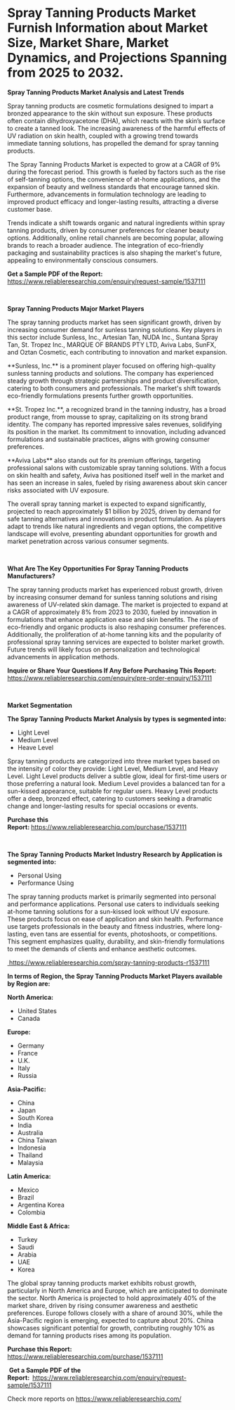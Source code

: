 <p><h1>Spray Tanning Products Market Furnish Information about Market Size, Market Share, Market Dynamics, and Projections Spanning from 2025 to 2032.</h1></p><p><strong>Spray Tanning Products Market Analysis and Latest Trends</strong></p>
<p><p>Spray tanning products are cosmetic formulations designed to impart a bronzed appearance to the skin without sun exposure. These products often contain dihydroxyacetone (DHA), which reacts with the skin’s surface to create a tanned look. The increasing awareness of the harmful effects of UV radiation on skin health, coupled with a growing trend towards immediate tanning solutions, has propelled the demand for spray tanning products.</p><p>The Spray Tanning Products Market is expected to grow at a CAGR of 9% during the forecast period. This growth is fueled by factors such as the rise of self-tanning options, the convenience of at-home applications, and the expansion of beauty and wellness standards that encourage tanned skin. Furthermore, advancements in formulation technology are leading to improved product efficacy and longer-lasting results, attracting a diverse customer base.</p><p>Trends indicate a shift towards organic and natural ingredients within spray tanning products, driven by consumer preferences for cleaner beauty options. Additionally, online retail channels are becoming popular, allowing brands to reach a broader audience. The integration of eco-friendly packaging and sustainability practices is also shaping the market's future, appealing to environmentally conscious consumers.</p></p>
<p><strong>Get a Sample PDF of the Report:&nbsp;</strong> <a href="https://www.reliableresearchiq.com/enquiry/request-sample/1537111?utm_campaign=2285&utm_medium=2&utm_source=Github&utm_content=ia&utm_term=05042025&utm_id=spray-tanning-products">https://www.reliableresearchiq.com/enquiry/request-sample/1537111</a></p>
<p>&nbsp;</p>
<p><strong>Spray Tanning Products Major Market Players</strong></p>
<p><p>The spray tanning products market has seen significant growth, driven by increasing consumer demand for sunless tanning solutions. Key players in this sector include Sunless, Inc., Artesian Tan, NUDA Inc., Suntana Spray Tan, St. Tropez Inc., MARQUE OF BRANDS PTY LTD, Aviva Labs, SunFX, and Oztan Cosmetic, each contributing to innovation and market expansion.</p><p>**Sunless, Inc.** is a prominent player focused on offering high-quality sunless tanning products and solutions. The company has experienced steady growth through strategic partnerships and product diversification, catering to both consumers and professionals. The market's shift towards eco-friendly formulations presents further growth opportunities.</p><p>**St. Tropez Inc.**, a recognized brand in the tanning industry, has a broad product range, from mousse to spray, capitalizing on its strong brand identity. The company has reported impressive sales revenues, solidifying its position in the market. Its commitment to innovation, including advanced formulations and sustainable practices, aligns with growing consumer preferences.</p><p>**Aviva Labs** also stands out for its premium offerings, targeting professional salons with customizable spray tanning solutions. With a focus on skin health and safety, Aviva has positioned itself well in the market and has seen an increase in sales, fueled by rising awareness about skin cancer risks associated with UV exposure.</p><p>The overall spray tanning market is expected to expand significantly, projected to reach approximately $1 billion by 2025, driven by demand for safe tanning alternatives and innovations in product formulation. As players adapt to trends like natural ingredients and vegan options, the competitive landscape will evolve, presenting abundant opportunities for growth and market penetration across various consumer segments.</p></p>
<p>&nbsp;</p>
<p><strong>What Are The Key Opportunities For Spray Tanning Products Manufacturers?</strong></p>
<p><p>The spray tanning products market has experienced robust growth, driven by increasing consumer demand for sunless tanning solutions and rising awareness of UV-related skin damage. The market is projected to expand at a CAGR of approximately 8% from 2023 to 2030, fueled by innovation in formulations that enhance application ease and skin benefits. The rise of eco-friendly and organic products is also reshaping consumer preferences. Additionally, the proliferation of at-home tanning kits and the popularity of professional spray tanning services are expected to bolster market growth. Future trends will likely focus on personalization and technological advancements in application methods.</p></p>
<p><strong>Inquire or Share Your Questions If Any Before Purchasing This Report:</strong> <a href="https://www.reliableresearchiq.com/enquiry/pre-order-enquiry/1537111?utm_campaign=2285&utm_medium=2&utm_source=Github&utm_content=ia&utm_term=05042025&utm_id=spray-tanning-products">https://www.reliableresearchiq.com/enquiry/pre-order-enquiry/1537111</a></p>
<p>&nbsp;</p>
<p><strong>Market Segmentation</strong></p>
<p><strong>The Spray Tanning Products Market Analysis by types is segmented into:</strong></p>
<p><ul><li>Light Level</li><li>Medium Level</li><li>Heave Level</li></ul></p>
<p><p>Spray tanning products are categorized into three market types based on the intensity of color they provide: Light Level, Medium Level, and Heavy Level. Light Level products deliver a subtle glow, ideal for first-time users or those preferring a natural look. Medium Level provides a balanced tan for a sun-kissed appearance, suitable for regular users. Heavy Level products offer a deep, bronzed effect, catering to customers seeking a dramatic change and longer-lasting results for special occasions or events.</p></p>
<p><strong>Purchase this Report:&nbsp;</strong><a href="https://www.reliableresearchiq.com/purchase/1537111?utm_campaign=2285&utm_medium=2&utm_source=Github&utm_content=ia&utm_term=05042025&utm_id=spray-tanning-products">https://www.reliableresearchiq.com/purchase/1537111</a></p>
<p>&nbsp;</p>
<p><strong>The Spray Tanning Products Market Industry Research by Application is segmented into:</strong></p>
<p><ul><li>Personal Using</li><li>Performance Using</li></ul></p>
<p><p>The spray tanning products market is primarily segmented into personal and performance applications. Personal use caters to individuals seeking at-home tanning solutions for a sun-kissed look without UV exposure. These products focus on ease of application and skin health. Performance use targets professionals in the beauty and fitness industries, where long-lasting, even tans are essential for events, photoshoots, or competitions. This segment emphasizes quality, durability, and skin-friendly formulations to meet the demands of clients and enhance aesthetic outcomes.</p></p>
<p><a href="https://www.reliableresearchiq.com/spray-tanning-products-r1537111?utm_campaign=2285&utm_medium=2&utm_source=Github&utm_content=ia&utm_term=05042025&utm_id=spray-tanning-products">&nbsp;https://www.reliableresearchiq.com/spray-tanning-products-r1537111</a></p>
<p><strong>In terms of Region, the Spray Tanning Products Market Players available by Region are:</strong></p>
<p>
    <p> <strong> North America: </strong>
        <ul>
            <li>United States</li>
            <li>Canada</li>
        </ul>
        </p> 
    <p> <strong> Europe: </strong>
        <ul>
            <li>Germany</li>
            <li>France</li>
            <li>U.K.</li>
            <li>Italy</li>
            <li>Russia</li>
        </ul>
        </p> 
    <p> <strong> Asia-Pacific: </strong>
        <ul>
            <li>China</li>
            <li>Japan</li>
            <li>South Korea</li>
            <li>India</li>
            <li>Australia</li>
            <li>China Taiwan</li>
            <li>Indonesia</li>
            <li>Thailand</li>
            <li>Malaysia</li>
        </ul>
        </p> 
    <p> <strong> Latin America: </strong>
        <ul>
            <li>Mexico</li>
            <li>Brazil</li>
            <li>Argentina Korea</li>
            <li>Colombia</li>
        </ul>
        </p> 
    <p> <strong> Middle East & Africa: </strong>
        <ul>
            <li>Turkey</li>
            <li>Saudi</li>
            <li>Arabia</li>
            <li>UAE</li>
            <li>Korea</li>
        </ul>
    </p>
    </p>
<p><p>The global spray tanning products market exhibits robust growth, particularly in North America and Europe, which are anticipated to dominate the sector. North America is projected to hold approximately 40% of the market share, driven by rising consumer awareness and aesthetic preferences. Europe follows closely with a share of around 30%, while the Asia-Pacific region is emerging, expected to capture about 20%. China showcases significant potential for growth, contributing roughly 10% as demand for tanning products rises among its population.</p></p>
<p><strong>Purchase this Report: </strong><a href="https://www.reliableresearchiq.com/purchase/1537111?utm_campaign=2285&utm_medium=2&utm_source=Github&utm_content=ia&utm_term=05042025&utm_id=spray-tanning-products">https://www.reliableresearchiq.com/purchase/1537111</a></p>
<p>&nbsp;<strong>Get a Sample PDF of the Report:&nbsp;&nbsp;</strong><a href="https://www.reliableresearchiq.com/enquiry/request-sample/1537111?utm_campaign=2285&utm_medium=2&utm_source=Github&utm_content=ia&utm_term=05042025&utm_id=spray-tanning-products">https://www.reliableresearchiq.com/enquiry/request-sample/1537111</a></p>
<p><strong></strong></p>
<p>Check more reports on <a href="https://www.reliableresearchiq.com/?utm_campaign=2285&utm_medium=2&utm_source=Github&utm_content=ia&utm_term=05042025&utm_id=spray-tanning-products">https://www.reliableresearchiq.com/</a></p>